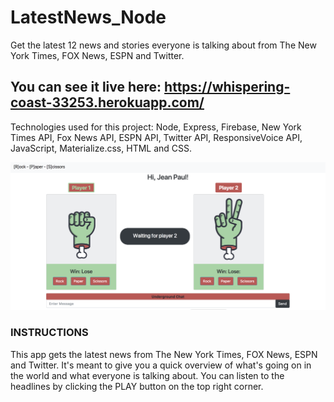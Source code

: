 # LatestNews_Node

Get the latest 12 news and stories everyone is talking about from The New York Times, FOX News, ESPN and Twitter.

## You can see it live here: https://whispering-coast-33253.herokuapp.com/

Technologies used for this project: Node, Express, Firebase, New York Times API, Fox News API, ESPN API, Twitter API, ResponsiveVoice API, JavaScript, Materialize.css, HTML and CSS.

![alt text][screenshot]

[screenshot]: https://github.com/jpdevspace/Firebase-Multiplayer-Game/blob/master/assets/imgs/screenshot.png "Game Screenshot"

### INSTRUCTIONS

This app gets the latest news from The New York Times, FOX News, ESPN and Twitter. It's meant to give you a quick overview of what's going on in the world and what everyone is talking about. You can listen to the headlines by clicking the PLAY button on the top right corner.

